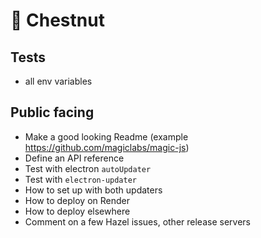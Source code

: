 # 🌳 Chestnut

## Tests

- all env variables

## Public facing

- Make a good looking Readme (example https://github.com/magiclabs/magic-js)
- Define an API reference
- Test with electron `autoUpdater`
- Test with `electron-updater`
- How to set up with both updaters
- How to deploy on Render
- How to deploy elsewhere
- Comment on a few Hazel issues, other release servers
